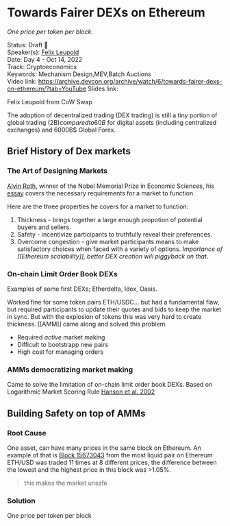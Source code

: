 # Towards Fairer DEXs on Ethereum
_One price per token per block._

Status: Draft 📝  
Speaker(s): [Felix Leupold](https://app.devcon.org/speakers/CGP99L)  
Date: Day 4 - Oct 14, 2022  
Track: Cryptoeconomics  
Keywords: Mechanism Design,MEV,Batch Auctions  
Video link: https://archive.devcon.org/archive/watch/6/towards-fairer-dexs-on-ethereum/?tab=YouTube
Slides link:

Felix Leupold from CoW Swap

The adoption of decentralized trading (DEX trading) is still a tiny portion of global trading (2B$) compared to 60B$ for digital assets (including centralized exchanges) and 6000B$ Global Forex.

## Brief History of Dex markets

### The Art of Designing Markets

[Alvin Roth](https://en.wikipedia.org/wiki/Alvin_E._Roth), winner of the Nobel Memorial Prize in Economic Sciences, his [essay](https://hbr.org/2007/10/the-art-of-designing-markets) covers the necessary requirements for a market to function. 

Here are the three properties he covers for a market to function:
1. Thickness - brings together a large enough propotion of potential buyers and sellers.
2. Safety - incentivize participants to truthfully reveal their preferences.
3. Overcome congestion - give market participants means to make satisfactory choices when faced with a variety of options. _Importance of [[Ethereum scalability]], better DEX creation will piggyback on that_.

### On-chain Limit Order Book DEXs
Examples of some first DEXs; Etherdelta, Idex, Oasis.

Worked fine for some token pairs ETH/USDC... but had a fundamental flaw, but required participants to update their quotes and bids to keep the market in sync. But with the explosion of tokens this was very hard to create thickness. [[AMM]] came along and solved this problem.  

- Required *active* market making
- Difficult to bootstrapp new pairs 
- High cost for managing orders

### AMMs democratizing market making
Came to solve the limitation of on-chain limit order book DEXs. Based on Logarithmic Market Scoring Rule [Hanson et al. 2002]()

## Building Safety on top of AMMs

### Root Cause
One asset, can have many prices in the same block on Ethereum. 
An example of that is [Block 15673043]() from the most liquid pair on Ethereum ETH/USD was traded 11 times at 8 different prices, the difference between the lowest and the highest price in this block was >1.05%.

> this makes the market unsafe

### Solution

One price per token per block
